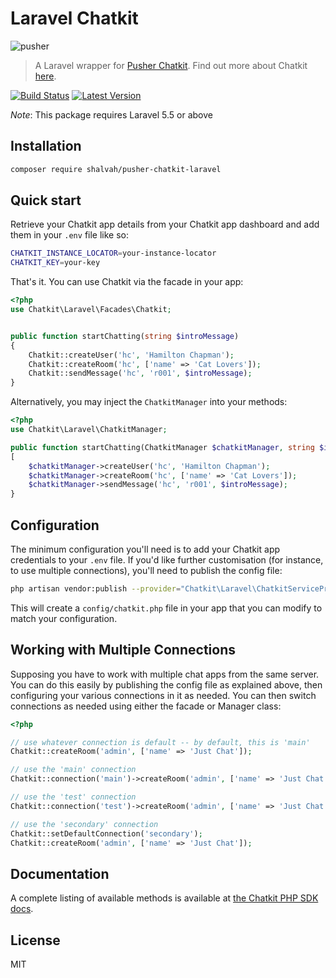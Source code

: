 # Laravel Chatkit

![pusher](https://user-images.githubusercontent.com/499192/28176443-b96829f8-67f7-11e7-8cad-7322d296266e.jpg)

> A Laravel wrapper for [Pusher Chatkit](https://github.com/pusher/chatkit-server-php). Find out more about Chatkit [here](https://pusher.com/chatkit).

[![Build Status](https://img.shields.io/travis/shalvah/pusher-chatkit-laravel/master.svg?style=flat)](https://travis-ci.org/shalvah/pusher-chatkit-laravel)
[![Latest Version](https://img.shields.io/github/release/shalvah/pusher-chatkit-laravel.svg?style=flat)](https://github.com/shalvah/pusher-chatkit-laravel/releases)

*Note*: This package requires Laravel 5.5 or above 

## Installation

```bash
composer require shalvah/pusher-chatkit-laravel
```

## Quick start
Retrieve your Chatkit app details from your Chatkit app dashboard and add them in your `.env` file like so:

```bash
CHATKIT_INSTANCE_LOCATOR=your-instance-locator
CHATKIT_KEY=your-key
```

That's it. You can use Chatkit via the facade in your app:

```php
<?php
use Chatkit\Laravel\Facades\Chatkit;


public function startChatting(string $introMessage)
{
    Chatkit::createUser('hc', 'Hamilton Chapman');
    Chatkit::createRoom('hc', ['name' => 'Cat Lovers']);
    Chatkit::sendMessage('hc', 'r001', $introMessage);
}
```
Alternatively, you may inject the `ChatkitManager` into your methods:

```php
<?php
use Chatkit\Laravel\ChatkitManager;

public function startChatting(ChatkitManager $chatkitManager, string $introMessage)
[
    $chatkitManager->createUser('hc', 'Hamilton Chapman');
    $chatkitManager->createRoom('hc', ['name' => 'Cat Lovers']);
    $chatkitManager->sendMessage('hc', 'r001', $introMessage);
}
````

## Configuration

The minimum configuration you'll need is to add your Chatkit app credentials to your `.env` file. If you'd like further customisation (for instance, to use multiple connections), you'll need to publish the config file:

```bash
php artisan vendor:publish --provider="Chatkit\Laravel\ChatkitServiceProvider"
```

This will create a `config/chatkit.php` file in your app that you can modify to match your configuration. 

## Working with Multiple Connections
Supposing you have to work with multiple chat apps from the same server. You can do this easily by publishing the config file as explained above, then configuring your various connections in it as needed. You can then switch connections as needed using either the facade or Manager class:

```php
<?php

// use whatever connection is default -- by default, this is 'main'
Chatkit::createRoom('admin', ['name' => 'Just Chat']);

// use the 'main' connection
Chatkit::connection('main')->createRoom('admin', ['name' => 'Just Chat']);

// use the 'test' connection
Chatkit::connection('test')->createRoom('admin', ['name' => 'Just Chat']);

// use the 'secondary' connection
Chatkit::setDefaultConnection('secondary');
Chatkit::createRoom('admin', ['name' => 'Just Chat']);
```

## Documentation
A complete listing of available methods is available at [the Chatkit PHP SDK docs](https://github.com/pusher/chatkit-server-php).

## License

MIT

